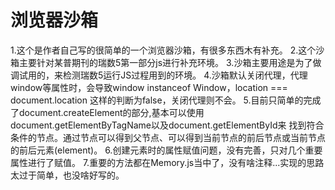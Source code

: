 # 浏览器沙箱
1.这个是作者自己写的很简单的一个浏览器沙箱，有很多东西木有补充。
2.这个沙箱主要针对某普期刊的瑞数5第一部分js进行补充环境。
3.沙箱主要用途是为了做调试用的，来检测瑞数5运行JS过程用到的环境。
4.沙箱默认关闭代理，代理window等属性时，会导致window instanceof Window，location === document.location
这样的判断为false，关闭代理则不会。
5.目前只简单的完成了document.createElement的部分,基本可以使用
document.getElementByTagName以及document.getElementById来
找到符合条件的节点。通过节点可以得到父节点、可以得到当前节点的前后节点或当前节点的前后元素(element)。
6.创建元素时的属性赋值问题，没有完善，只对几个重要属性进行了赋值。
7.重要的方法都在Memory.js当中了，没有啥注释...实现的思路太过于简单，也没啥好写的。
